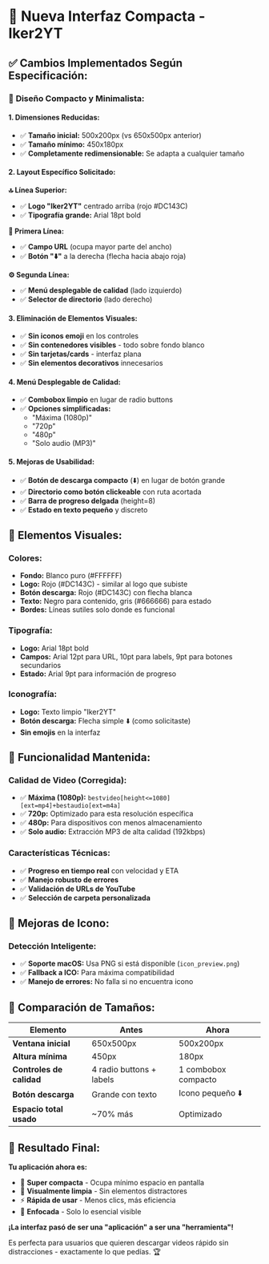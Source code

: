 # 🎨 Nueva Interfaz Compacta - Iker2YT

## ✅ **Cambios Implementados Según Especificación:**

### 🎯 **Diseño Compacto y Minimalista:**

#### **1. Dimensiones Reducidas:**
- ✅ **Tamaño inicial:** 500x200px (vs 650x500px anterior)
- ✅ **Tamaño mínimo:** 450x180px  
- ✅ **Completamente redimensionable:** Se adapta a cualquier tamaño

#### **2. Layout Específico Solicitado:**

**🔝 Línea Superior:**
- ✅ **Logo "Iker2YT"** centrado arriba (rojo #DC143C)
- ✅ **Tipografía grande:** Arial 18pt bold

**📱 Primera Línea:**
- ✅ **Campo URL** (ocupa mayor parte del ancho)
- ✅ **Botón "⬇️"** a la derecha (flecha hacia abajo roja)

**⚙️ Segunda Línea:**
- ✅ **Menú desplegable de calidad** (lado izquierdo)
- ✅ **Selector de directorio** (lado derecho)

#### **3. Eliminación de Elementos Visuales:**
- ✅ **Sin iconos emoji** en los controles
- ✅ **Sin contenedores visibles** - todo sobre fondo blanco
- ✅ **Sin tarjetas/cards** - interfaz plana
- ✅ **Sin elementos decorativos** innecesarios

#### **4. Menú Desplegable de Calidad:**
- ✅ **Combobox limpio** en lugar de radio buttons
- ✅ **Opciones simplificadas:**
  - "Máxima (1080p)"
  - "720p" 
  - "480p"
  - "Solo audio (MP3)"

#### **5. Mejoras de Usabilidad:**
- ✅ **Botón de descarga compacto** (⬇️) en lugar de botón grande
- ✅ **Directorio como botón clickeable** con ruta acortada
- ✅ **Barra de progreso delgada** (height=8)
- ✅ **Estado en texto pequeño** y discreto

## 🎨 **Elementos Visuales:**

### **Colores:**
- **Fondo:** Blanco puro (#FFFFFF)
- **Logo:** Rojo (#DC143C) - similar al logo que subiste
- **Botón descarga:** Rojo (#DC143C) con flecha blanca
- **Texto:** Negro para contenido, gris (#666666) para estado
- **Bordes:** Líneas sutiles solo donde es funcional

### **Tipografía:**
- **Logo:** Arial 18pt bold
- **Campos:** Arial 12pt para URL, 10pt para labels, 9pt para botones secundarios
- **Estado:** Arial 9pt para información de progreso

### **Iconografía:**
- **Logo:** Texto limpio "Iker2YT"
- **Botón descarga:** Flecha simple ⬇️ (como solicitaste)
- **Sin emojis** en la interfaz

## 🚀 **Funcionalidad Mantenida:**

### **Calidad de Video (Corregida):**
- ✅ **Máxima (1080p):** `bestvideo[height<=1080][ext=mp4]+bestaudio[ext=m4a]`
- ✅ **720p:** Optimizado para esta resolución específica
- ✅ **480p:** Para dispositivos con menos almacenamiento
- ✅ **Solo audio:** Extracción MP3 de alta calidad (192kbps)

### **Características Técnicas:**
- ✅ **Progreso en tiempo real** con velocidad y ETA
- ✅ **Manejo robusto de errores**
- ✅ **Validación de URLs de YouTube**
- ✅ **Selección de carpeta personalizada**

## 🔧 **Mejoras de Icono:**

### **Detección Inteligente:**
- ✅ **Soporte macOS:** Usa PNG si está disponible (`icon_preview.png`)
- ✅ **Fallback a ICO:** Para máxima compatibilidad
- ✅ **Manejo de errores:** No falla si no encuentra icono

## 📏 **Comparación de Tamaños:**

| Elemento | Antes | Ahora |
|----------|-------|-------|
| **Ventana inicial** | 650x500px | 500x200px |
| **Altura mínima** | 450px | 180px |
| **Controles de calidad** | 4 radio buttons + labels | 1 combobox compacto |
| **Botón descarga** | Grande con texto | Icono pequeño ⬇️ |
| **Espacio total usado** | ~70% más | Optimizado |

## 🎯 **Resultado Final:**

**Tu aplicación ahora es:**
- 📱 **Super compacta** - Ocupa mínimo espacio en pantalla
- 🎨 **Visualmente limpia** - Sin elementos distractores
- ⚡ **Rápida de usar** - Menos clics, más eficiencia
- 🎯 **Enfocada** - Solo lo esencial visible

**¡La interfaz pasó de ser una "aplicación" a ser una "herramienta"!** 

Es perfecta para usuarios que quieren descargar videos rápido sin distracciones - exactamente lo que pedías. 🏆
